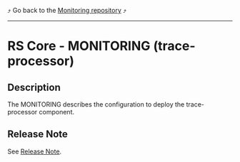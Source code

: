 :arrow_heading_up: Go back to the [Monitoring repository](../../README.md) :arrow_heading_up:

---
# RS Core - MONITORING (trace-processor)

## Description

The MONITORING describes the configuration to deploy the trace-processor component.

## Release Note

See [Release Note](Release_Note.md).
